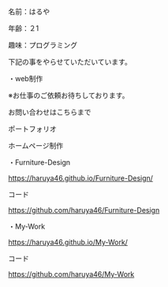 名前：はるや

年齢：２1

趣味：プログラミング



下記の事をやらせていただいています。

・web制作

※お仕事のご依頼お待ちしております。

お問い合わせはこちらまで

ポートフォリオ

ホームページ制作
    
・Furniture-Design

https://haruya46.github.io/Furniture-Design/

コード

https://github.com/haruya46/Furniture-Design


・My-Work

https://haruya46.github.io/My-Work/

コード
 
 https://github.com/haruya46/My-Work

